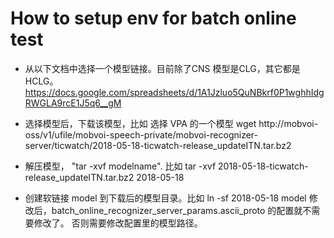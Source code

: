 # How to setup env for batch online test

- 从以下文档中选择一个模型链接。目前除了CNS 模型是CLG，其它都是HCLG。
https://docs.google.com/spreadsheets/d/1A1Jzluo5QuNBkrf0P1wghhIdgRWGLA9rcE1J5q6__gM

- 选择模型后，下载该模型，比如 选择 VPA 的一个模型
  wget http://mobvoi-oss/v1/ufile/mobvoi-speech-private/mobvoi-recognizer-server/ticwatch/2018-05-18-ticwatch-release_updateITN.tar.bz2

- 解压模型， "tar -xvf modelname". 比如
 tar -xvf  2018-05-18-ticwatch-release_updateITN.tar.bz2 2018-05-18

- 创建软链接 model 到下载后的模型目录。比如
  ln -sf 2018-05-18 model
  修改后，batch_online_recognizer_server_params.ascii_proto 的配置就不需要修改了。
  否则需要修改配置里的模型路径。

<!--stackedit_data:
eyJoaXN0b3J5IjpbMzAwODQzMDI1LC0xMTUxODUxNTc4XX0=
-->